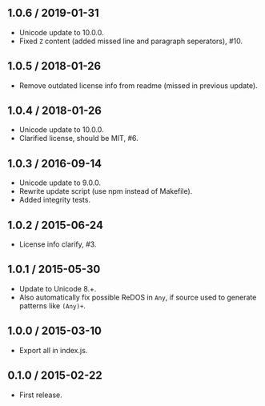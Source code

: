 1.0.6 / 2019-01-31
------------------

- Unicode update to 10.0.0.
- Fixed `Z` content (added missed line and paragraph seperators), #10.

1.0.5 / 2018-01-26
------------------

- Remove outdated license info from readme (missed in previous update).

1.0.4 / 2018-01-26
------------------

- Unicode update to 10.0.0.
- Clarified license, should be MIT, #6.

1.0.3 / 2016-09-14
------------------

- Unicode update to 9.0.0.
- Rewrite update script (use npm instead of Makefile).
- Added integrity tests.

1.0.2 / 2015-06-24
------------------

- License info clarify, #3.

1.0.1 / 2015-05-30
------------------

- Update to Unicode 8.+.
- Also automatically fix possible ReDOS in `Any`, if source used to generate patterns like `(Any)+`.

1.0.0 / 2015-03-10
------------------

- Export all in index.js.

0.1.0 / 2015-02-22
------------------

- First release.

